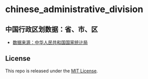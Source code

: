 # chinese_administrative_division
## 中国行政区划数据：省、市、区
* [数据来源：中华人民共和国国家统计局](http://www.stats.gov.cn/tjsj/tjbz/xzqhdm/)
## License
This repo is released under the [MIT License](http://www.opensource.org/licenses/MIT).


